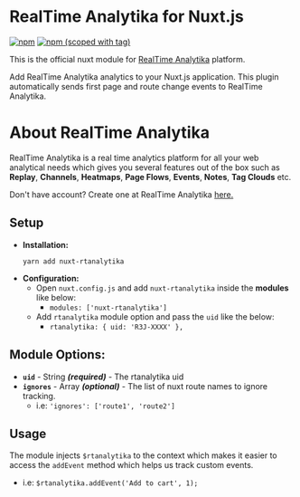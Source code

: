 # RealTime Analytika for Nuxt.js

[![npm](https://img.shields.io/npm/dt/nuxt-rtanalytika.svg?style=flat-square)](https://www.npmjs.com/package/nuxt-rtanalytika)
[![npm (scoped with tag)](https://img.shields.io/npm/v/nuxt-rtanalytika/latest.svg?style=flat-square)](https://www.npmjs.com/package/nuxt-rtanalytika)

This is the official nuxt module for [RealTime Analytika](https://www.rtanalytika.com) platform.


Add RealTime Analytika analytics to your Nuxt.js application. This plugin automatically sends first page and route change events to RealTime Analytika.

# About RealTime Analytika
RealTime Analytika is a real time analytics platform for all your web analytical needs which gives you several features out of the box such as **Replay**, **Channels**, **Heatmaps**, **Page Flows**, **Events**, **Notes**, **Tag Clouds** etc.

Don't have account? Create one at RealTime Analytika [here.](https://www.rtanalytika.com/auth/register)

## Setup
- **Installation:**
    ```
    yarn add nuxt-rtanalytika
    ```
- **Configuration:**
    - Open `nuxt.config.js` and add `nuxt-rtanalytika` inside the **modules** like below:
        - `modules: ['nuxt-rtanalytika']`
    - Add `rtanalytika` module option and pass the `uid` like  the below:
        - `rtanalytika: { uid: 'R3J-XXXX' },`

## Module Options:
-  **`uid`** - String ***(required)*** - The rtanalytika uid
-  **`ignores`** - Array ***(optional)*** - The list of nuxt route names to ignore tracking.
    - i.e: `'ignores': ['route1', 'route2']`

## Usage
The module injects `$rtanalytika` to the context which makes it easier to access the `addEvent` method which helps us track custom events.
- i.e: `$rtanalytika.addEvent('Add to cart', 1);`